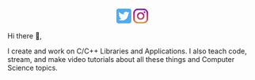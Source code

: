 <p align='center'>
<a href="https://twitter.com/matthewjayearly/"><img height="30" src="https://github.com/mattearly/mattearly/blob/master/icon/twitter.png"></a>
<a href="https://instagram.com/matthewjearly/"><img height="30" src="https://github.com/mattearly/mattearly/blob/master/icon/instagram.png"></a>
</p>

Hi there 👋,

I create and work on C/C++ Libraries and Applications. I also teach code, stream, and make video tutorials about all these things and Computer Science topics.

<!--
Here are some ideas to get you started:

- 🔭 I’m currently working on ...
- 🌱 I’m currently learning ...
- 👯 I’m looking to collaborate on ...
- 🤔 I’m looking for help with ...
- 💬 Ask me about ...
- 📫 How to reach me: ...
- ⚡ Fun fact: ...
-->
